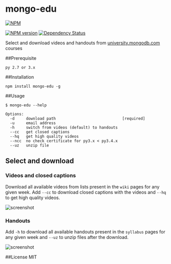 mongo-edu
=========

[![NPM](https://nodei.co/npm/mongo-edu.png?compact=true)](https://nodei.co/npm/mongo-edu/)

[![NPM version](https://badge.fury.io/js/mongo-edu.png)](http://badge.fury.io/js/mongo-edu)
[![Dependency Status](https://gemnasium.com/przemyslawpluta/mongo-edu.png)](https://gemnasium.com/przemyslawpluta/mongo-edu)

Select and download videos and handouts from [university.mongodb.com](https://university.mongodb.com) courses

##Prerequisite

```
py 2.7 or 3.x
```

##Installation

```
npm install mongo-edu -g
```

##Usage

```
$ mongo-edu --help

Options:
  -d     download path                             [required]
  -u     email address
  -h     switch from videos (default) to handouts
  --cc   get closed captions
  --hq   get high quality videos
  --ncc  no check certificate for py3.x < py3.4.x
  --uz   unzip file
```

## Select and download

### Videos and closed captions

Download all available videos from lists present in the `wiki` pages for any given week. Add `--cc` to download closed captions with the videos and `--hq` to get high quality videos.

![screenshot](https://raw.github.com/przemyslawpluta/mongo-edu/gh-pages/images/me-videos-master.gif)

### Handouts

Add `-h` to download all available handouts present in the `syllabus` pages for any given week and `--uz` to unzip files after the download.

![screenshot](https://raw.github.com/przemyslawpluta/mongo-edu/gh-pages/images/me-handouts-master.gif)


##License
MIT